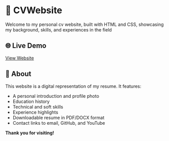 # 💼 CVWebsite

Welcome to my personal cv website, built with HTML and CSS, showcasing my background, skills, and experiences in the field

## 🌐 Live Demo
[View Website](https://desmondsua.github.io/cvwebsite/)  

## 📄 About
This website is a digital representation of my resume. It features:
- A personal introduction and profile photo
- Education history
- Technical and soft skills
- Experience highlights
- Downloadable resume in PDF/DOCX format
- Contact links to email, GitHub, and YouTube

**Thank you for visiting!**
